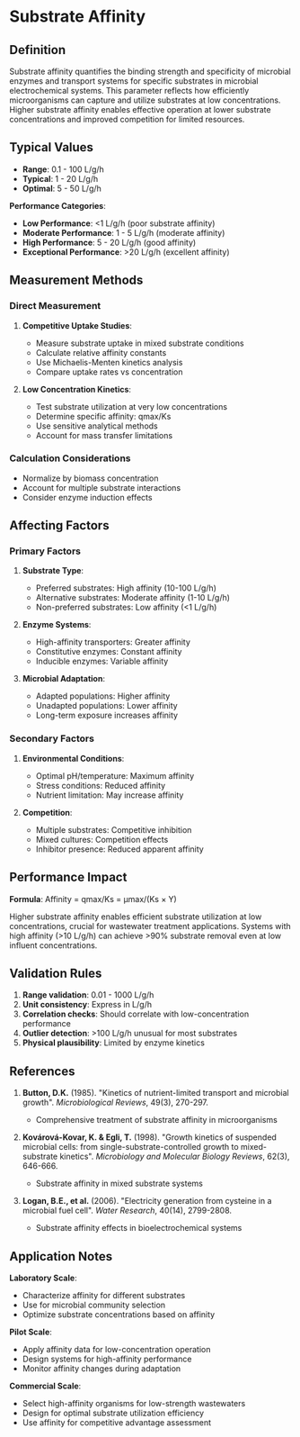 <!--
Parameter ID: substrate_affinity
Category: biological
Generated: 2025-01-16T11:07:00.000Z
-->

# Substrate Affinity

## Definition

Substrate affinity quantifies the binding strength and specificity of microbial
enzymes and transport systems for specific substrates in microbial
electrochemical systems. This parameter reflects how efficiently microorganisms
can capture and utilize substrates at low concentrations. Higher substrate
affinity enables effective operation at lower substrate concentrations and
improved competition for limited resources.

## Typical Values

- **Range**: 0.1 - 100 L/g/h
- **Typical**: 1 - 20 L/g/h
- **Optimal**: 5 - 50 L/g/h

**Performance Categories**:

- **Low Performance**: <1 L/g/h (poor substrate affinity)
- **Moderate Performance**: 1 - 5 L/g/h (moderate affinity)
- **High Performance**: 5 - 20 L/g/h (good affinity)
- **Exceptional Performance**: >20 L/g/h (excellent affinity)

## Measurement Methods

### Direct Measurement

1. **Competitive Uptake Studies**:
   - Measure substrate uptake in mixed substrate conditions
   - Calculate relative affinity constants
   - Use Michaelis-Menten kinetics analysis
   - Compare uptake rates vs concentration

2. **Low Concentration Kinetics**:
   - Test substrate utilization at very low concentrations
   - Determine specific affinity: qmax/Ks
   - Use sensitive analytical methods
   - Account for mass transfer limitations

### Calculation Considerations

- Normalize by biomass concentration
- Account for multiple substrate interactions
- Consider enzyme induction effects

## Affecting Factors

### Primary Factors

1. **Substrate Type**:
   - Preferred substrates: High affinity (10-100 L/g/h)
   - Alternative substrates: Moderate affinity (1-10 L/g/h)
   - Non-preferred substrates: Low affinity (<1 L/g/h)

2. **Enzyme Systems**:
   - High-affinity transporters: Greater affinity
   - Constitutive enzymes: Constant affinity
   - Inducible enzymes: Variable affinity

3. **Microbial Adaptation**:
   - Adapted populations: Higher affinity
   - Unadapted populations: Lower affinity
   - Long-term exposure increases affinity

### Secondary Factors

1. **Environmental Conditions**:
   - Optimal pH/temperature: Maximum affinity
   - Stress conditions: Reduced affinity
   - Nutrient limitation: May increase affinity

2. **Competition**:
   - Multiple substrates: Competitive inhibition
   - Mixed cultures: Competition effects
   - Inhibitor presence: Reduced apparent affinity

## Performance Impact

**Formula**: Affinity = qmax/Ks = μmax/(Ks × Y)

Higher substrate affinity enables efficient substrate utilization at low
concentrations, crucial for wastewater treatment applications. Systems with high
affinity (>10 L/g/h) can achieve >90% substrate removal even at low influent
concentrations.

## Validation Rules

1. **Range validation**: 0.01 - 1000 L/g/h
2. **Unit consistency**: Express in L/g/h
3. **Correlation checks**: Should correlate with low-concentration performance
4. **Outlier detection**: >100 L/g/h unusual for most substrates
5. **Physical plausibility**: Limited by enzyme kinetics

## References

1. **Button, D.K.** (1985). "Kinetics of nutrient-limited transport and
   microbial growth". _Microbiological Reviews_, 49(3), 270-297.
   - Comprehensive treatment of substrate affinity in microorganisms

2. **Kovárová-Kovar, K. & Egli, T.** (1998). "Growth kinetics of suspended
   microbial cells: from single-substrate-controlled growth to mixed-substrate
   kinetics". _Microbiology and Molecular Biology Reviews_, 62(3), 646-666.
   - Substrate affinity in mixed substrate systems

3. **Logan, B.E., et al.** (2006). "Electricity generation from cysteine in a
   microbial fuel cell". _Water Research_, 40(14), 2799-2808.
   - Substrate affinity effects in bioelectrochemical systems

## Application Notes

**Laboratory Scale**:

- Characterize affinity for different substrates
- Use for microbial community selection
- Optimize substrate concentrations based on affinity

**Pilot Scale**:

- Apply affinity data for low-concentration operation
- Design systems for high-affinity performance
- Monitor affinity changes during adaptation

**Commercial Scale**:

- Select high-affinity organisms for low-strength wastewaters
- Design for optimal substrate utilization efficiency
- Use affinity for competitive advantage assessment
